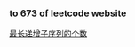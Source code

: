 ### to 673 of leetcode website

[最长递增子序列的个数](https://leetcode-cn.com/problems/number-of-longest-increasing-subsequence/)